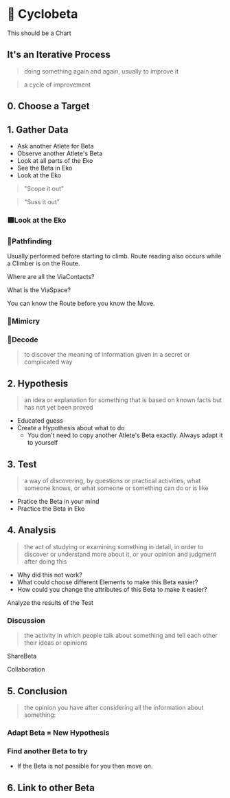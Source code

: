 # 🔷 Cyclobeta

This should be a Chart

## It's an Iterative Process

> doing something again and again, usually to improve it

> a cycle of improvement

## 0. Choose a Target

## 1. Gather Data

- Ask another Atlete for Beta
- Observe another Atlete's Beta
- Look at all parts of the Eko
- See the Beta in Eko
- Look at the Eko

> "Scope it out"

> "Suss it out"

### 🟩<ekos>Look at the Eko</ekos>

### 🔻<via>Pathfinding</via>

Usually performed before starting to climb. <via>Route</via> reading also occurs while a Climber is on the <via>Route</via>.

Where are all the ViaContacts?

What is the ViaSpace?

You can know the <via>Route</via> before you know the Move.

### 🔷<beta>Mimicry</beta>

### 🔷<beta>Decode</beta>

> to discover the meaning of information given in a secret or complicated way

## 2. Hypothesis

> an idea or explanation for something that is based on known facts but has not yet been proved

- Educated guess
- Create a Hypothesis about what to do
    - You don't need to copy another Atlete's Beta exactly. Always adapt it to yourself

## 3. Test

> a way of discovering, by questions or practical activities, what someone knows, or what someone or something can do or is like

- Pratice the Beta in your mind
- Practice the Beta in Eko

## 4. Analysis

> the act of studying or examining something in detail, in order to discover or understand more about it, or your opinion and judgment after doing this

- Why did this not work?
- What could choose different Elements to make this Beta easier?
- How could you change the attributes of this Beta to make it easier?

Analyze the results of the Test

### Discussion

> the activity in which people talk about something and tell each other their ideas or opinions

ShareBeta

Collaboration

## 5. Conclusion

> the opinion you have after considering all the information about something:

### Adapt Beta = New Hypothesis

### Find another Beta to try

- If the Beta is not possible for you then move on.

## 6. Link to other Beta